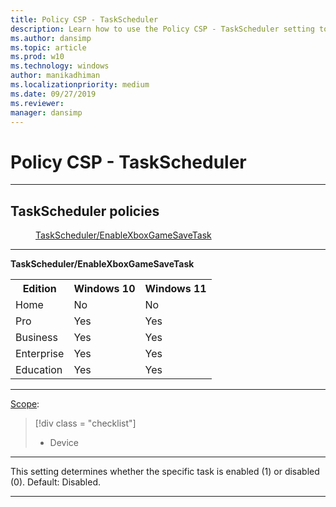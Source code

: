 ```yaml
---
title: Policy CSP - TaskScheduler
description: Learn how to use the Policy CSP - TaskScheduler setting to determine whether the specific task is enabled (1) or disabled (0).
ms.author: dansimp
ms.topic: article
ms.prod: w10
ms.technology: windows
author: manikadhiman
ms.localizationpriority: medium
ms.date: 09/27/2019
ms.reviewer: 
manager: dansimp
---
```


# Policy CSP - TaskScheduler



<hr/>

<!--Policies-->
## TaskScheduler policies  

<dl>
  <dd>
    <a href="#taskscheduler-enablexboxgamesavetask">TaskScheduler/EnableXboxGameSaveTask</a>
  </dd>
</dl>


<hr/>

<!--Policy-->
<a href="" id="taskscheduler-enablexboxgamesavetask"></a>**TaskScheduler/EnableXboxGameSaveTask**  

<!--SupportedSKUs-->
<table>
<tr>
    <th>Edition</th>
    <th>Windows 10</th>
    <th>Windows 11</th>
</tr>
<tr>
    <td>Home</td>
    <td>No</td>
    <td>No</td>
</tr>
<tr>
    <td>Pro</td>
    <td>Yes</td>
    <td>Yes</td>
</tr>
<tr>
    <td>Business</td>
    <td>Yes</td>
    <td>Yes</td>
</tr>
<tr>
    <td>Enterprise</td>
    <td>Yes</td>
    <td>Yes</td>
</tr>
<tr>
    <td>Education</td>
    <td>Yes</td>
    <td>Yes</td>
</tr>
</table>

<!--/SupportedSKUs-->
<hr/>

<!--Scope-->
[Scope](./policy-configuration-service-provider.md#policy-scope):

> [!div class = "checklist"]
> * Device

<hr/>

<!--/Scope-->
<!--Description-->
This setting determines whether the specific task is enabled (1) or disabled (0). Default: Disabled.

<!--/Description-->
<!--/Policy-->
<hr/>

<!--/Policies-->

